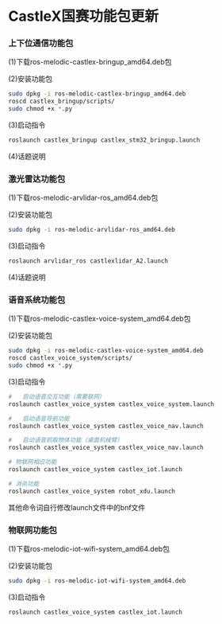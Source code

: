#   CastleX国赛功能包更新
### 上下位通信功能包
(1)下载ros-melodic-castlex-bringup_amd64.deb包

(2)安装功能包
```bash
sudo dpkg -i ros-melodic-castlex-bringup_amd64.deb
roscd castlex_bringup/scripts/
sudo chmod +x *.py
```

(3)启动指令
```bash
roslaunch castlex_bringup castlex_stm32_bringup.launch
```

(4)话题说明



### 激光雷达功能包
(1)下载ros-melodic-arvlidar-ros_amd64.deb包

(2)安装功能包
```bash
sudo dpkg -i ros-melodic-arvlidar-ros_amd64.deb
```

(3)启动指令
```bash
roslaunch arvlidar_ros castlexlidar_A2.launch
```

(4)话题说明

### 语音系统功能包
(1)下载ros-melodic-castlex-voice-system_amd64.deb包

(2)安装功能包
```bash
sudo dpkg -i ros-melodic-castlex-voice-system_amd64.deb
roscd castlex_voice_system/scripts/
sudo chmod +x *.py
```

(3)启动指令
```bash
#   启动语音交互功能（需要联网）
roslaunch castlex_voice_system castlex_voice_system.launch

#   启动语音导航功能
roslaunch castlex_voice_system castlex_voice_nav.launch

#   启动语音抓取物体功能（桌面机械臂）
roslaunch castlex_voice_system castlex_voice_nav.launch

# 物联网相应功能
roslaunch castlex_voice_system castlex_iot.launch

# 消杀功能
roslaunch castlex_voice_system robot_xdu.launch
```

其他命令词自行修改launch文件中的bnf文件

### 物联网功能包
(1)下载ros-melodic-iot-wifi-system_amd64.deb包

(2)安装功能包
```bash
sudo dpkg -i ros-melodic-iot-wifi-system_amd64.deb
```

(3)启动指令
```bash
roslaunch castlex_voice_system castlex_iot.launch
```


